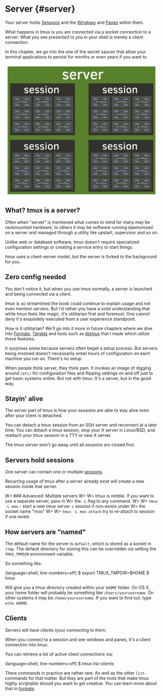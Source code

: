 # Server {#server} 

Your server holds [Sessions](#sessions) and the [Windows](#windows) and
[Panes](#panes) within them.

What happens in tmux is you are connected via a socket connection to a
server. What you see presented to you in your shell is merely a client
connection.

In this chapter, we go into the one of the secret sauces that allow your
terminal applications to persist for months or even years if you want to.

![](images/info/server.png)

## What? tmux is a server?

Often when "server" is mentioned what comes to mind for many
may be rackmounted hardware, to others it may be software running
daemonized on a server and managed through a utility like upstart,
supervisor and so on.

Unlike web or database software, tmux doesn't require specialized
configuration settings or creating a service entry to start things.

tmux uses a client-server model, but the server is forked to the 
background for you.

## Zero config needed

You don't notice it, but when you use tmux normally, a server is launched and
being connected via a client.

tmux is so streamlined the book could continue to explain usage and not even
mention servers. But I'd rather you have a solid understanding that while tmux
feels like magic, it's utilitarian first and foremost. One cannot deny it's
exquisitely executed from a user experience standpoint.

How is it utilitarian? We'll go into it more in future chapters where we dive
into [Formats](#formats), [Targets](#targets) and tools such as [libtmux](https://github.com/tony/libtmux)
that I made which utilize these features.

It surprises some because servers often beget a setup process. But servers being
involved doesn't necessarily entail hours of configuration on each machine you
run on. There's no setup.

When people think server, they think pain. It invokes an image of digging
around `/etc/` for configuration files and flipping settings on and off just to
get basic systems online. But not with tmux. It's a server, but in the good way.

## Stayin' alive

The server part of tmux is how your sessions are able to stay alive even
after your client is detached.

You can detach a tmux session from an SSH server and reconnect at a later time.
You can detach a tmux session, stop your X server in Linux/BSD, and reattach
your tmux session in a TTY or new X server.

The tmux server won't go away until all sessions are closed first.

## Servers hold sessions

One server can contain one or multiple [sessions](#sessions).

Recurring usage of tmux after a server already exist will create a new
session inside that server. 

W> ### Advanced: Multiple servers
W>
W> tmux is nimble. If you want to use a separate server, pass in
W> the `-L` flag to any command.
W>
W> `tmux -L moo` - start a new tmux server + session if non-exists under
W> the socket name "moo"
W>
W> `tmux -L moo attach` try to re-attach to session if one exists

## How servers are "named"

The default name for the server is `default`, which is stored as a socket in
`/tmp`. The default directory for storing this can be overridden via setting
the `TMUX_TMPDIR` environment variable.

So something like:

{language=shell, line-numbers=off}
    $ export TMUX_TMPDIR=$HOME
    $ tmux

Will give you a tmux directory created within your `$HOME` folder. On OS X,
your home folder will probably be something like `/Users/yourusername`. On
other systems it may be `/home/yourusername`. If you want to find out, type
`echo $HOME`.

## Clients

Servers will have clients (you) connecting to them.

When you connect to a session and see windows and panes, it's a client
connection into tmux.

You can retrieve a list of active client connections via:

{language=shell, line-numbers=off}
    $ tmux list-clients

There commands in practice are rather rare. As well as the other `list-`
commands for that matter. But they are part of the tools that make tmux highly
scriptable should you want to get creative. You can learn more about that in
[formats](#formats).
